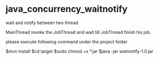 # java_concurrency_waitnotify
wait and notify between two thread


MainThread invoke the JobThread and wait till JobThread finish his job.

please execute following command under the project folder

$mvn install
$cd target
$sudo chmod +x *.jar
$java -jar  waitnotify-1.0.jar